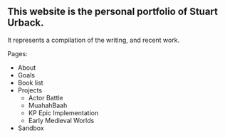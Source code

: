## This website is the personal portfolio of Stuart Urback.

It represents a compilation of the writing, and recent work.

Pages:
- About
- Goals
- Book list
- Projects
  - Actor Battle
  - MuahahBaah
  - KP Epic Implementation
  - Early Medieval Worlds
- Sandbox
